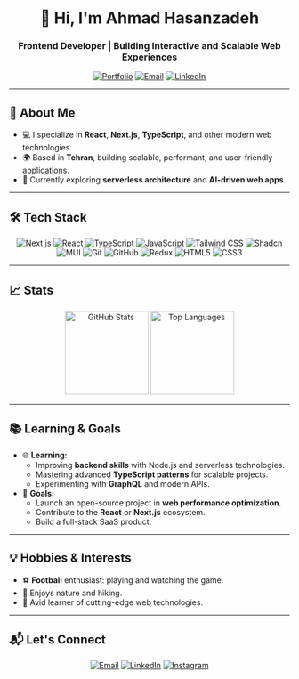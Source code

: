 <h1 align="center">👋 Hi, I'm Ahmad Hasanzadeh</h1>
<h3 align="center">Frontend Developer | Building Interactive and Scalable Web Experiences</h3>

<p align="center">
  <a href="https://ahmdhasanzadeh.com/"><img src="https://img.shields.io/badge/Portfolio-%2312100E.svg?style=for-the-badge&logo=dev.to&logoColor=white" alt="Portfolio"></a>
  <a href="mailto:ahmdhasanzadeh@gmail.com"><img src="https://img.shields.io/badge/Email-%23D14836.svg?style=for-the-badge&logo=gmail&logoColor=white" alt="Email"></a>
  <a href="https://linkedin.com/in/ahmd-hasanzadeh"><img src="https://img.shields.io/badge/LinkedIn-%230077B5.svg?style=for-the-badge&logo=linkedin&logoColor=white" alt="LinkedIn"></a>
</p>

---

## 🚀 About Me
- 💻 I specialize in **React**, **Next.js**, **TypeScript**, and other modern web technologies.
- 🌍 Based in **Tehran**, building scalable, performant, and user-friendly applications.
- 🌱 Currently exploring **serverless architecture** and **AI-driven web apps**.

---

## 🛠️ Tech Stack
<div align="center">
  <img src="https://img.shields.io/badge/Next.js-%23000000.svg?style=for-the-badge&logo=nextdotjs&logoColor=white" alt="Next.js">
  <img src="https://img.shields.io/badge/React-%2361DAFB.svg?style=for-the-badge&logo=react&logoColor=black" alt="React">
  <img src="https://img.shields.io/badge/TypeScript-%23007ACC.svg?style=for-the-badge&logo=typescript&logoColor=white" alt="TypeScript">
  <img src="https://img.shields.io/badge/JavaScript-%23F7DF1E.svg?style=for-the-badge&logo=javascript&logoColor=black" alt="JavaScript">
  <img src="https://img.shields.io/badge/TailwindCSS-%2338B2AC.svg?style=for-the-badge&logo=tailwind-css&logoColor=white" alt="Tailwind CSS">
  <img src="https://img.shields.io/badge/Shadcn-%23007ACC.svg?style=for-the-badge&logo=shadcn&logoColor=white" alt="Shadcn">
  <img src="https://img.shields.io/badge/MUI-%230081CB.svg?style=for-the-badge&logo=mui&logoColor=white" alt="MUI">
  <img src="https://img.shields.io/badge/Git-%23F05033.svg?style=for-the-badge&logo=git&logoColor=white" alt="Git">
  <img src="https://img.shields.io/badge/GitHub-%23181717.svg?style=for-the-badge&logo=github&logoColor=white" alt="GitHub">
  <img src="https://img.shields.io/badge/Redux-%23764ABC.svg?style=for-the-badge&logo=redux&logoColor=white" alt="Redux">
  <img src="https://img.shields.io/badge/HTML5-%23E34F26.svg?style=for-the-badge&logo=html5&logoColor=white" alt="HTML5">
  <img src="https://img.shields.io/badge/CSS3-%231572B6.svg?style=for-the-badge&logo=css3&logoColor=white" alt="CSS3">
</div>

---

## 📈 Stats
<div align="center">
  <img src="https://github-readme-stats.vercel.app/api?username=ahmdhsnzadeh&show_icons=true&theme=radical" alt="GitHub Stats" height="150">
  <img src="https://github-readme-stats.vercel.app/api/top-langs/?username=ahmdhsnzadeh&layout=compact&theme=radical" alt="Top Languages" height="150">
</div>

---

## 📚 Learning & Goals
- 🌐 **Learning:**
  - Improving **backend skills** with Node.js and serverless technologies.
  - Mastering advanced **TypeScript patterns** for scalable projects.
  - Experimenting with **GraphQL** and modern APIs.
- 🚀 **Goals:**
  - Launch an open-source project in **web performance optimization**.
  - Contribute to the **React** or **Next.js** ecosystem.
  - Build a full-stack SaaS product.

---

## 💡 Hobbies & Interests
- ⚽ **Football** enthusiast: playing and watching the game.
- 🌱 Enjoys nature and hiking.
- 📖 Avid learner of cutting-edge web technologies.

---

## 📬 Let's Connect
<p align="center">
  <a href="mailto:ahmdhasanzadeh@gmail.com"><img src="https://img.shields.io/badge/Email-%23D14836.svg?style=for-the-badge&logo=gmail&logoColor=white" alt="Email"></a>
  <a href="https://linkedin.com/in/ahmd-hasanzadeh"><img src="https://img.shields.io/badge/LinkedIn-%230077B5.svg?style=for-the-badge&logo=linkedin&logoColor=white" alt="LinkedIn"></a>
  <a href="https://instagram.com/ahmdhasanzadeh"><img src="https://img.shields.io/badge/Instagram-%23E4405F.svg?style=for-the-badge&logo=instagram&logoColor=white" alt="Instagram"></a>
</p>
